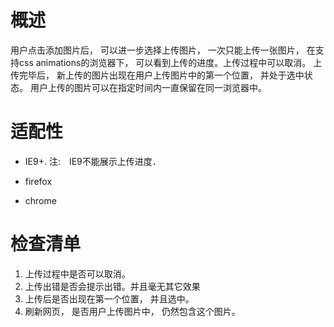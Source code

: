 # 概述
用户点击添加图片后， 可以进一步选择上传图片， 一次只能上传一张图片， 在支持css animations的浏览器下， 可以看到上传的进度。上传过程中可以取消。
上传完毕后， 新上传的图片出现在用户上传图片中的第一个位置， 并处于选中状态。
用户上传的图片可以在指定时间内一直保留在同一浏览器中。

# 适配性
* IE9+.
注:　IE9不能展示上传进度．

* firefox
* chrome 
 
# 检查清单

1. 上传过程中是否可以取消。
2. 上传出错是否会提示出错。并且毫无其它效果
3. 上传后是否出现在第一个位置， 并且选中。
4. 刷新网页， 是否用户上传图片中， 仍然包含这个图片。
